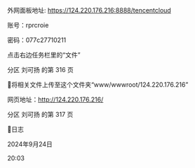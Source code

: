 

外网面板地址: https://124.220.176.216:8888/tencentcloud

账号：rprcroie

密码：077c27710211

点击右边任务栏里的“文件”



分区 刘可扬 的第 316 页

将相关文件上传至这个文件夹“www/wwwroot/124.220.176.216”

网页地址：http://124.220.176.216/

分区 刘可扬 的第 317 页

日志

2024年9月24日

20:03